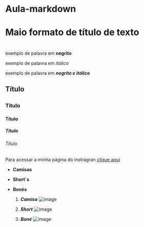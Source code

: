 # Aula-markdown
# Maio formato de título de texto<h1>
  exemplo de palavra em **negrito** 
  
  exemplo de palavra em _itálico_
  
  exemplo de palavra em _**negrito e itálico**_
## Título <h2>
### Título <h3>
#### Título <h4>
##### Título <h5>
###### Título <h6>
  Para acessar a minha página do instragran [clique aqui](http://instagram.com/alcides_ods?r=nametag)

* **Camisas**
* **Short´s**
* **Bonés** 
  
  1. _**Camisa**_
![image](https://user-images.githubusercontent.com/108087723/175366161-555e119d-8727-469d-9ba4-5c8cfca0f3d0.png)

  2. _**Short**_
 ![image](https://user-images.githubusercontent.com/108087723/175365715-0f7beae5-73b3-4bc9-aeb3-fe2f67081b8d.png)

  3. _**Boné**_ 
![image](https://user-images.githubusercontent.com/108087723/175366312-3348fdf9-0fe9-4666-8728-ef3b6ab0123e.png)
